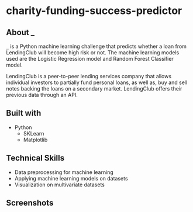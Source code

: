 # charity-funding-success-predictor
## About _

`_` is a Python machine learning challenge that predicts whether a loan from LendingClub will become high risk or not. The machine learning models used are the Logistic Regression model and Random Forest Classifier model.

LendingClub is a peer-to-peer lending services company that allows individual investors to partially fund personal loans, as well as, buy and sell notes backing the loans on a secondary market. LendingClub offers their previous data through an API.

## Built with
- Python
    - SKLearn
    - Matplotlib

## Technical Skills
- Data preprocessing for machine learning
- Applying machine learning models on datasets
- Visualization on multivariate datasets

## Screenshots
